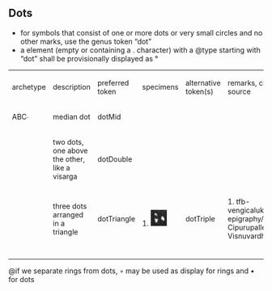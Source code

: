 ## Dots
- for symbols that consist of one or more dots or very small circles and no other marks, use the genus token “dot”
- a <g> element (empty or containing a . character) with a @type starting with “dot” shall be provisionally displayed as °


<table class="c52"><tbody><tr class="c16"><td class="c23" colspan="1" rowspan="1"><p class="c4"><span class="c1">archetype</span></p></td><td class="c32" colspan="1" rowspan="1"><p class="c4"><span class="c1">description</span></p></td><td class="c34" colspan="1" rowspan="1"><p class="c4"><span class="c1">preferred token</span></p></td><td class="c39" colspan="1" rowspan="1"><p class="c4"><span class="c1">specimens</span></p></td><td class="c39" colspan="1" rowspan="1"><p class="c4"><span class="c1">alternative token(s)</span></p></td><td class="c17" colspan="1" rowspan="1"><p class="c4"><span class="c1">remarks, clipping source</span></p></td></tr><tr class="c5"><td class="c8" colspan="1" rowspan="1"><p class="c4"><span class="c1">ABC&#8729;</span></p></td><td class="c33" colspan="1" rowspan="1"><p class="c4"><span class="c1">median dot</span></p></td><td class="c18" colspan="1" rowspan="1"><p class="c4"><span class="c1">dotMid</span></p></td><td class="c6" colspan="1" rowspan="1"><p class="c4 c21"><span class="c1"></span></p></td><td class="c6" colspan="1" rowspan="1"><p class="c4"><span class="c1">&nbsp;</span></p></td><td class="c24" colspan="1" rowspan="1"><p class="c4 c21"><span class="c0"></span></p></td></tr><tr class="c5"><td class="c8" colspan="1" rowspan="1"><p class="c4"><span class="c1">&nbsp;</span></p></td><td class="c33" colspan="1" rowspan="1"><p class="c4"><span class="c1">two dots, one above the other, like a visarga</span></p></td><td class="c18" colspan="1" rowspan="1"><p class="c4"><span class="c1">dotDouble</span></p></td><td class="c6" colspan="1" rowspan="1"><p class="c4 c21"><span class="c1"></span></p></td><td class="c6" colspan="1" rowspan="1"><p class="c4"><span class="c1">&nbsp;</span></p></td><td class="c24" colspan="1" rowspan="1"><p class="c4"><span class="c0">&nbsp;</span></p></td></tr><tr class="c5"><td class="c8" colspan="1" rowspan="1"><p class="c4 c21"><span class="c1"></span></p></td><td class="c33" colspan="1" rowspan="1"><p class="c4"><span class="c1">three dots arranged in a triangle</span></p></td><td class="c18" colspan="1" rowspan="1"><p class="c4"><span class="c1">dotTriangle</span></p></td><td class="c6" colspan="1" rowspan="1"><p class="c4"><span class="c3 c25">1. </span><span style="overflow: hidden; display: inline-block; margin: 0.00px 0.00px; border: 0.00px solid #000000; transform: rotate(0.00rad) translateZ(0px); -webkit-transform: rotate(0.00rad) translateZ(0px); width: 32.21px; height: 32.21px;"><img alt="" src="images/image12.png" style="width: 32.21px; height: 32.21px; margin-left: 0.00px; margin-top: 0.00px; transform: rotate(0.00rad) translateZ(0px); -webkit-transform: rotate(0.00rad) translateZ(0px);" title=""></span></p></td><td class="c6" colspan="1" rowspan="1"><p class="c4"><span class="c1">dotTriple</span></p></td><td class="c24" colspan="1" rowspan="1"><p class="c4"><span class="c0">1. tfb-vengicalukya-epigraphy/CalE11-Cipurupalle-Visnuvardhana1</span></p></td></tr><tr class="c5"><td class="c8" colspan="1" rowspan="1"><p class="c4 c21"><span class="c1"></span></p></td><td class="c33" colspan="1" rowspan="1"><p class="c4 c21"><span class="c1"></span></p></td><td class="c18" colspan="1" rowspan="1"><p class="c4 c21"><span class="c1"></span></p></td><td class="c6" colspan="1" rowspan="1"><p class="c4 c21"><span class="c1"></span></p></td><td class="c6" colspan="1" rowspan="1"><p class="c4 c21"><span class="c1"></span></p></td><td class="c24" colspan="1" rowspan="1"><p class="c4 c21"><span class="c0"></span></p></td></tr></tbody></table>

@if we separate rings from dots, ◦ may be used as display for rings and • for dots
